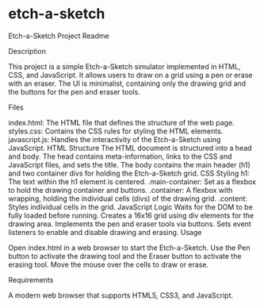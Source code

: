 # etch-a-sketch
Etch-a-Sketch Project Readme

Description

This project is a simple Etch-a-Sketch simulator implemented in HTML, CSS, and JavaScript. It allows users to draw on a grid using a pen or erase with an eraser. The UI is minimalist, containing only the drawing grid and the buttons for the pen and eraser tools.

Files

index.html: The HTML file that defines the structure of the web page.
styles.css: Contains the CSS rules for styling the HTML elements.
javascript.js: Handles the interactivity of the Etch-a-Sketch using JavaScript.
HTML Structure
The HTML document is structured into a head and body.
The head contains meta-information, links to the CSS and JavaScript files, and sets the title.
The body contains the main header (h1) and two container divs for holding the Etch-a-Sketch grid.
CSS Styling
h1: The text within the h1 element is centered.
.main-container: Set as a flexbox to hold the drawing container and buttons.
.container: A flexbox with wrapping, holding the individual cells (divs) of the drawing grid.
.content: Styles individual cells in the grid.
JavaScript Logic
Waits for the DOM to be fully loaded before running.
Creates a 16x16 grid using div elements for the drawing area.
Implements the pen and eraser tools via buttons.
Sets event listeners to enable and disable drawing and erasing.
Usage

Open index.html in a web browser to start the Etch-a-Sketch. Use the Pen button to activate the drawing tool and the Eraser button to activate the erasing tool. Move the mouse over the cells to draw or erase.

Requirements

A modern web browser that supports HTML5, CSS3, and JavaScript.